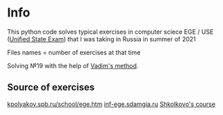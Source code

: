 # Info

This python code solves typical exercises in computer sciece EGE / USE ([Unified State Exam](https://en.wikipedia.org/wiki/Unified_State_Exam)) that I was taking in Russia in summer of 2021

Files names = number of exercises at that time

Solving №19 with the help of [Vadim's method](https://youtu.be/H1C1VgKNHLs).

## Source of exercises 

[kpolyakov.spb.ru/school/ege.htm](https://kpolyakov.spb.ru/school/ege.htm)
[inf-ege.sdamgia.ru](https://inf-ege.sdamgia.ru/)
[Shkolkovo's course](https://vk.com/shkolkovo_inf)